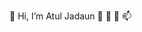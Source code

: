  👋 
  Hi, I’m Atul Jadaun
 👀 
 🌱 
 💞️
 📫

<!---
AJadaun369/AJadaun369 is a ✨ special ✨ repository because its `README.md` (this file) appears on your GitHub profile.
You can click the Preview link to take a look at your changes.
--->
